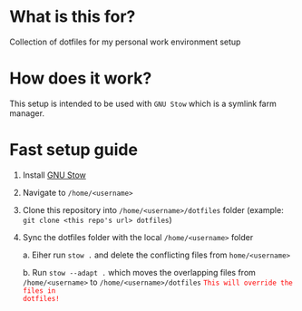 # What is this for?

Collection of dotfiles for my personal work environment setup

# How does it work?

This setup is intended to be used with `GNU Stow` which is a symlink farm manager.

# Fast setup guide

1. Install [GNU Stow](https://www.gnu.org/software/stow/)

2. Navigate to `/home/<username>`

3. Clone this repository into `/home/<username>/dotfiles` folder (example: `git clone <this repo's url> dotfiles`)

4. Sync the dotfiles folder with the local `/home/<username>` folder

   a. Eiher run `stow .` and delete the conflicting files from `home/<username>`

   b. Run `stow --adapt .` which moves the overlapping files from `/home/<username>` to `/home/<username>/dotfiles` <code style="color : red">This will override the files in dotfiles!</code>
